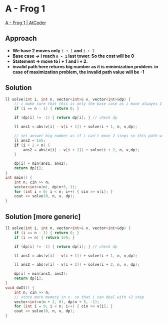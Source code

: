 # A - Frog 1
[A - Frog 1 | AtCoder](https://atcoder.jp/contests/dp/tasks/dp_a)

## Approach
- **We have 2 moves only** `i + 1` **and** `i + 2`.
- **Base case → i reach `n - 1` last tower. So the cost will be 0**
- **Statement → move to i + 1 and i + 2.**
- **invalid path here returns big number as it is minimization problem. in case of maximization problem, the invalid path value will be -1**

## Solution
```cpp
ll solve(int i, int n, vector<int>& v, vector<int>&dp) {
    // i make sure that this is only the base case as i move alwayes 1 move and move 2 under check
    if (i == n - 1) { return 0; } 

    if (dp[i] != -1) { return dp[i]; } // check dp

    ll ans1 = abs(v[i] - v[i + 1]) + solve(i + 1, n, v,dp);

    // set answer big number as if i can't move 2 steps so this path will be unavailable
    ll ans2 = 1e5; 
    if (i + 2 < n) {
        ans2 = abs(v[i] - v[i + 2]) + solve(i + 2, n, v,dp);
    }

    dp[i] = min(ans1, ans2);
    return dp[i];
}
int main() {
    int n; cin >> n; 
    vector<int>v(n), dp(n+5,-1);
    for (int i = 0; i < n; i++) { cin >> v[i]; }
    cout << solve(0, n, v, dp);
}
```

## Solution [more generic]
```cpp
ll solve(int i, int n, vector<int>& v, vector<int>&dp) {
    if (i == n - 1) { return 0; } 
    if (i >= n) { return 1e5; }

    if (dp[i] != -1) { return dp[i]; } // check dp

    ll ans1 = abs(v[i] - v[i + 1]) + solve(i + 1, n, v,dp);

    ll ans2 = abs(v[i] - v[i + 2]) + solve(i + 2, n, v, dp);

    dp[i] = min(ans1, ans2);
    return dp[i];
}
void doIt() {
    int n; cin >> n; 
    // store more memory in v. so that i can deal with +2 step
    vector<int>v(n + 2, 0), dp(n + 5, -1); 
    for (int i = 0; i < n; i++) { cin >> v[i]; }
    cout << solve(0, n, v, dp);
}
```
